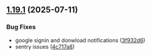 ## [1.19.1](https://github.com/strumok-app/strumok/compare/v1.19.0...v1.19.1) (2025-07-11)


### Bug Fixes

* google signin and donwload notifications ([3f932d6](https://github.com/strumok-app/strumok/commit/3f932d6d516dbe64a85d75802f16a44d980d46af))
* sentry issues ([4c717a8](https://github.com/strumok-app/strumok/commit/4c717a8843e186d879f661a38fa426e8b79c2550))



